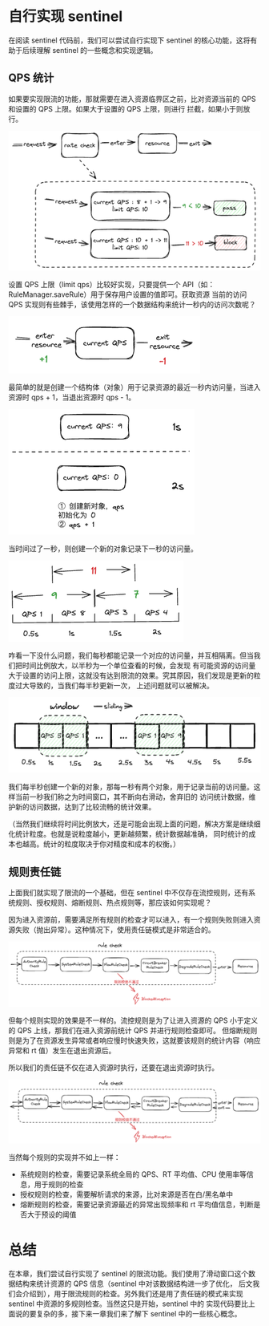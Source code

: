 # 自行实现 sentinel

在阅读 sentinel 代码前，我们可以尝试自行实现下 sentinel 的核心功能，这将有助于后续理解 sentinel 的一些概念和实现逻辑。

## QPS 统计

如果要实现限流的功能，那就需要在进入资源临界区之前，比对资源当前的 QPS 和设置的 QPS 上限。如果大于设置的 QPS 上限，则进行
拦截，如果小于则放行。

![](./images/qps-check.png)

设置 QPS 上限（limit qps）比较好实现，只要提供一个 API（如：RuleManager.saveRule）用于保存用户设置的值即可。获取资源
当前的访问 QPS 实现则有些棘手，该使用怎样的一个数据结构来统计一秒内的访问次数呢？

![](./images/qps-statistics1.png)

最简单的就是创建一个结构体（对象）用于记录资源的最近一秒内访问量，当进入资源时 qps + 1，当退出资源时 qps - 1。

![](./images/qps-statistics2.png)

当时间过了一秒，则创建一个新的对象记录下一秒的访问量。

![](./images/qps-statistics3.png)

咋看一下没什么问题，我们每秒都能记录一个对应的访问量，并互相隔离。但当我们把时间比例放大，以半秒为一个单位查看的时候，会发现
有可能资源的访问量大于设置的访问上限，这就没有达到限流的效果。究其原因，我们发现是更新的粒度过大导致的，当我们每半秒更新一次，
上述问题就可以被解决。

![](./images/qps-statistics4.png)

我们每半秒创建一个新的对象，那每一秒有两个对象，用于记录当前的访问量。这样当前一秒我们称之为时间窗口，其不断向右滑动，舍弃旧的
访问统计数据，维护新的访问数据，达到了比较流畅的统计效果。

（当然我们继续将时间比例放大，还是可能会出现上面的问题，解决方案是继续细化统计粒度。也就是说粒度越小，更新越频繁，统计数据越准确，
同时统计的成本也越高。统计的粒度取决于你对精度和成本的权衡。）

## 规则责任链

上面我们就实现了限流的一个基础，但在 sentinel 中不仅存在流控规则，还有系统规则、授权规则、熔断规则、热点规则等，那应该如何实现呢？

因为进入资源前，需要满足所有规则的检查才可以进入，有一个规则失败则进入资源失败（抛出异常）。这种情况下，使用责任链模式是非常适合的。

![](./images/chain-of-responsibility.png)

但每个规则实现的效果是不一样的。流控规则是为了让进入资源的 QPS 小于定义的 QPS 上线，那我们在进入资源前统计 QPS 并进行规则检查即可。
但熔断规则则是为了在资源发生异常或者响应慢时快速失败，这就要该规则的统计内容（响应异常和 rt 值）发生在退出资源后。

所以我们的责任链不仅在进入资源时执行，还要在退出资源时执行。

![](./images/chain-of-responsibility2.png)

当然每个规则的实现并不如上一样：
- 系统规则的检查，需要记录系统全局的 QPS、RT 平均值、CPU 使用率等信息，用于规则的检查
- 授权规则的检查，需要解析请求的来源，比对来源是否在白/黑名单中
- 熔断规则的检查，需要记录资源最近的异常出现频率和 rt 平均值信息，判断是否大于预设的阈值

# 总结
在本章，我们尝试自行实现了 sentinel 的限流功能。我们使用了滑动窗口这个数据结构来统计资源的 QPS 信息（sentinel 中对该数据结构进一步了优化，
后文我们会介绍到），用于限流规则的检查。另外我们还是用了责任链的模式来实现 sentinel 中资源的多规则检查。当然这只是开始，sentinel 中的
实现代码要比上面说的要复杂的多，接下来一章我们来了解下 sentinel 中的一些核心概念。